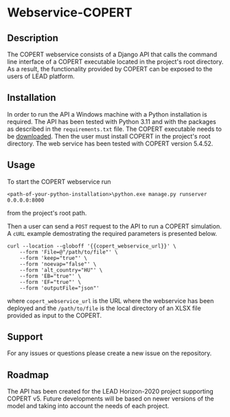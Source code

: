 # Webservice-COPERT

## Description

The COPERT webservice consists of a Django API that calls the command line interface of a COPERT executable located in the project's root directory.
As a result, the functionality provided by COPERT can be exposed to the users of LEAD platform.

## Installation

In order to run the API a Windows machine with a Python installation is required.
The API has been tested with Python 3.11 and with the packages as described in the `requirements.txt` file.
The COPERT executable needs to be [downloaded](https://www.emisia.com/utilities/copert/download/).
Then the user must install COPERT in the project's root directory.
The web service has been tested with COPERT version 5.4.52.

## Usage

To start the COPERT webservice run

```
<path-of-your-python-installation>\python.exe manage.py runserver 0.0.0.0:8000
```

from the project's root path.

Then a user can send a `POST` request to the API to run a COPERT simulation.
A `cURL` example demostrating the required parameters is presented below.

```
curl --location --globoff '{{copert_webservice_url}}' \
    --form 'File=@"/path/to/file"' \
    --form 'keep="true"' \
    --form 'noevap="false"' \
    --form 'alt_country="HU"' \
    --form 'EB="true"' \
    --form 'EF="true"' \
    --form 'outputFile="json"'
```

where `copert_webservice_url` is the URL where the webservice has been deployed and the `/path/to/file` is the local directory of an XLSX file provided as input to the COPERT.

## Support

For any issues or questions please create a new issue on the repository.

## Roadmap

The API has been created for the LEAD Horizon-2020 project supporting COPERT v5.
Future developments will be based on newer versions of the model and taking into account the needs of each project.
